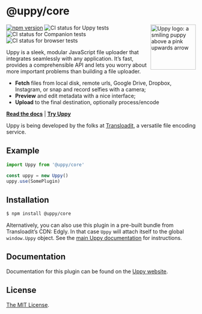 # @uppy/core

<img src="https://uppy.io/img/logo.svg" width="120" alt="Uppy logo: a smiling puppy above a pink upwards arrow" align="right">

[![npm version](https://img.shields.io/npm/v/@uppy/core.svg?style=flat-square)](https://www.npmjs.com/package/@uppy/core)
![CI status for Uppy tests](https://github.com/transloadit/uppy/workflows/Tests/badge.svg)
![CI status for Companion tests](https://github.com/transloadit/uppy/workflows/Companion/badge.svg)
![CI status for browser tests](https://github.com/transloadit/uppy/workflows/End-to-end%20tests/badge.svg)

Uppy is a sleek, modular JavaScript file uploader that integrates seamlessly with any application. It’s fast, provides a
comprehensible API and lets you worry about more important problems than building a file uploader.

* **Fetch** files from local disk, remote urls, Google Drive, Dropbox, Instagram, or snap and record selfies with a
  camera;
* **Preview** and edit metadata with a nice interface;
* **Upload** to the final destination, optionally process/encode

**[Read the docs](https://uppy.io/docs)** | **[Try Uppy](https://uppy.io/examples/dashboard/)**

Uppy is being developed by the folks at [Transloadit](https://transloadit.com), a versatile file encoding service.

## Example

```js
import Uppy from '@uppy/core'

const uppy = new Uppy()
uppy.use(SomePlugin)
```

## Installation

```bash
$ npm install @uppy/core
```

Alternatively, you can also use this plugin in a pre-built bundle from Transloadit’s CDN: Edgly. In that case `Uppy`
will attach itself to the global `window.Uppy` object. See
the [main Uppy documentation](https://uppy.io/docs/#Installation) for instructions.

## Documentation

Documentation for this plugin can be found on the [Uppy website](https://uppy.io/docs/uppy).

## License

[The MIT License](./LICENSE).

